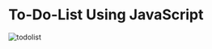 # To-Do-List Using JavaScript
![todolist](https://user-images.githubusercontent.com/59987309/95592791-14736600-0a84-11eb-8bf7-d4b25670015f.gif)
